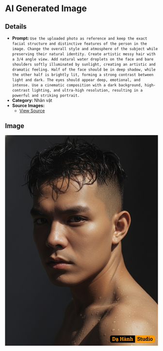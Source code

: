 # AI Generated Image

## Details
- **Prompt:** `Use the uploaded photo as reference and keep the exact facial structure and distinctive features of the person in the image. Change the overall style and atmosphere of the subject while preserving their natural identity. Create artistic messy hair with a 3/4 angle view. Add natural water droplets on the face and bare shoulders softly illuminated by sunlight, creating an artistic and dramatic feeling. Half of the face should be in deep shadow, while the other half is brightly lit, forming a strong contrast between light and dark. The eyes should appear deep, emotional, and intense. Use a cinematic composition with a dark background, high-contrast lighting, and ultra-high resolution, resulting in a powerful and striking portrait.`
- **Category:** Nhân vật
- **Source Images:**
  - [View Source](https://raw.githubusercontent.com/lenzcomvth/ImageLibrary/main/Male.png)

## Image
![AI Generated Image](./image-2025-10-06T20-41-24-436Z-hgflk.png)